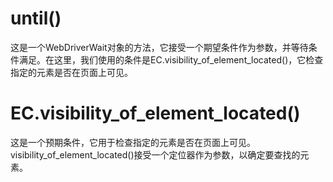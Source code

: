 # until()
这是一个WebDriverWait对象的方法，它接受一个期望条件作为参数，并等待条件满足。在这里，我们使用的条件是EC.visibility_of_element_located()，它检查指定的元素是否在页面上可见。
# EC.visibility_of_element_located()
这是一个预期条件，它用于检查指定的元素是否在页面上可见。visibility_of_element_located()接受一个定位器作为参数，以确定要查找的元素。

